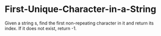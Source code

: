 # First-Unique-Character-in-a-String

Given a string s, find the first non-repeating character in it and return its index. If it does not exist, return -1.
